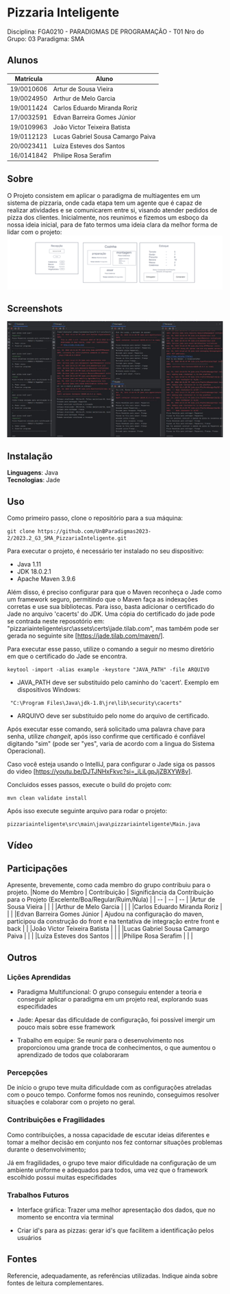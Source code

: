 # Pizzaria Inteligente
Disciplina: FGA0210 - PARADIGMAS DE PROGRAMAÇÃO - T01
Nro do Grupo: 03
Paradigma: SMA

## Alunos
| Matrícula  | Aluno                             |
| ---------- | --------------------------------- |
| 19/0010606 | Artur de Sousa Vieira             |
| 19/0024950 | Arthur de Melo Garcia             |
| 19/0011424 | Carlos Eduardo Miranda Roriz      |
| 17/0032591 | Edvan Barreira Gomes Júnior       |
| 19/0109963 | João Victor Teixeira Batista      |
| 19/0112123 | Lucas Gabriel Sousa Camargo Paiva |
| 20/0023411 | Luíza Esteves dos Santos          |
| 16/0141842 | Philipe Rosa Serafim              |

## Sobre 
O Projeto consistem em aplicar o paradigma de multiagentes em um sistema de pizzaria, onde cada etapa tem um agente que é capaz de realizar atividades e se comunicarem entre si, visando atender pedidos de pizza dos clientes.
Inicialmente, nos reunimos e fizemos um esboço da nossa ideia inicial, para de fato termos uma ideia clara da melhor forma de lidar com o projeto: 
![Diagrama](./assets/OverCooked.png)

## Screenshots
![Sistema funcionando](./assets/sistema.jpeg)

## Instalação 
**Linguagens**: Java<br>
**Tecnologias**: Jade<br>


## Uso
Como primeiro passo, clone o repositório para a sua máquina:
```
git clone https://github.com/UnBParadigmas2023-2/2023.2_G3_SMA_PizzariaInteligente.git
``` 

Para executar o projeto, é necessário ter instalado  no seu dispositivo:
- Java 1.11
- JDK 18.0.2.1
- Apache Maven 3.9.6

Além disso, é preciso configurar para que o Maven reconheça o Jade como um framework seguro, permitindo que o Maven faça as indexações corretas e use sua bibliotecas. Para isso, basta adicionar o certificado do Jade no arquivo 'cacerts' do JDK. Uma cópia do certificado do jade pode se contrada neste reposotório em: "pizzariainteligente\src\assets\certs\jade.tilab.com", mas também pode ser gerada no seguinte site [https://jade.tilab.com/maven/].

Para executar esse passo, utilize o comando a seguir no mesmo diretório em que o certificado do Jade se encontra.
```
keytool -import -alias example -keystore "JAVA_PATH" -file ARQUIVO

```
- JAVA_PATH deve ser substituido pelo caminho do 'cacert'. Exemplo em dispositivos Windows:
```
 "C:\Program Files\Java\jdk-1.8\jre\lib\security\cacerts"
 ```
 - ARQUIVO deve ser substituido pelo nome do arquivo de certificado. 

Após executar esse comando, será solicitado uma palavra chave para senha, utilize _changeit_, após isso confirme que certificado é confiável digitando "sim" (pode ser "yes", varia de acordo com a lingua do Sistema Operacional).

Caso você esteja usando o IntelliJ, para configurar o Jade siga os passos do video [https://youtu.be/DJTJNHxFkvc?si=_iLiLgpJjZBXYW8v].

Concluidos esses passos, execute o build do projeto com:

```
mvn clean validate install
```

Após isso execute seguinte arquivo para rodar o projeto: 
```
pizzariainteligente\src\main\java\pizzariainteligente\Main.java 
```



## Vídeo


## Participações
Apresente, brevemente, como cada membro do grupo contribuiu para o projeto.
|Nome do Membro | Contribuição | Significância da Contribuição para o Projeto (Excelente/Boa/Regular/Ruim/Nula) |
| -- | -- | -- |
|Artur de Sousa Vieira | |  |
|Arthur de Melo Garcia |  |  |
|Carlos Eduardo Miranda Roriz |  |  |
|Edvan Barreira Gomes Júnior | Ajudou na configuração do maven, participou da construção do front e na tentativa de integração entre front e back |  |
|João Victor Teixeira Batista |  |  |
|Lucas Gabriel Sousa Camargo Paiva |  |  |
|Luíza Esteves dos Santos | |  |
|Philipe Rosa Serafim |  |  |

## Outros 
### Lições Aprendidas
- Paradigma Multifuncional: O grupo conseguiu entender a teoria e conseguir aplicar o paradigma em um projeto real, explorando suas especifidades

- Jade: Apesar das dificuldade de configuração, foi possível imergir um pouco mais sobre esse framework

- Trabalho em equipe: Se reunir para o desenvolvimento nos proporcionou uma grande troca de conhecimentos, o que aumentou o aprendizado de todos que colaboraram


### Percepções
De início o grupo teve muita dificuldade com as configurações atreladas com o pouco tempo. Conforme fomos nos reunindo, conseguimos resolver situações e colaborar com o projeto no geral.

### Contribuições e Fragilidades
Como contribuições, a nossa capacidade de escutar ideias diferentes e tomar a melhor decisão em conjunto nos fez contornar situações problemas durante o desenvolvimento;

Já em fragilidades, o grupo teve maior dificuldade na configuração de um ambiente uniforme e adequados para todos, uma vez que o framework escolhido possui muitas especifidades

### Trabalhos Futuros
- Interface gráfica: Trazer uma melhor apresentação dos dados, que no momento se encontra via terminal

- Criar id's para as pizzas: gerar id's que facilitem a identificação pelos usuários

## Fontes
Referencie, adequadamente, as referências utilizadas.
Indique ainda sobre fontes de leitura complementares.
